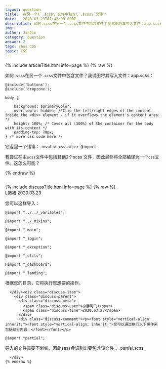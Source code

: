 ```yaml
---
layout: question
title:  在另一个\`.scss\`文件中包含\`.scss\`文件？
date:   2020-03-23T07:42:03.000Z
description: 如何.scss在另一个.scss文件中包含文件？我试图将其写入文件：app.scss：\`include('buttons');\`include('d...
img: 
author: JinJin
category: question
answer: 2
tags: sass CSS
topic: CSS
---
```

<div class="article-root">
  <div class="article">
    {% include articleTitle.html info=page %}
    {% raw %}
    <div class="article-content"><p><font style="vertical-align: inherit;"><font style="vertical-align: inherit;">如何</font></font><code>.scss</code><font style="vertical-align: inherit;"><font style="vertical-align: inherit;">在另一个</font></font><code>.scss</code><font style="vertical-align: inherit;"><font style="vertical-align: inherit;">文件中</font><font style="vertical-align: inherit;">包含</font><font style="vertical-align: inherit;">文件？</font><font style="vertical-align: inherit;">我试图将其写入文件：app.scss：</font></font></p>

<pre><code>@include('buttons');<font></font>
@include('dropzone');<font></font>
<font></font>
body {<font></font>
<font></font>
    background: $primaryColor;<font></font>
    overflow-x: hidden; /*Clip the left/right edges of the content inside the &lt;div&gt; element - if it overflows the element's content area: */<font></font>
    height: 100%; /* Cover all (100%) of the container for the body with its content */<font></font>
    padding-top: 70px;<font></font>
} /* more css code here */<font></font>
</code></pre>

<p><font style="vertical-align: inherit;"><font style="vertical-align: inherit;">它返回一个错误： </font></font><code>invalid css after @import</code></p>

<p><font style="vertical-align: inherit;"><font style="vertical-align: inherit;">我尝试在主</font></font><code>scss</code><font style="vertical-align: inherit;"><font style="vertical-align: inherit;">文件中</font><font style="vertical-align: inherit;">包括其他2个scss </font><font style="vertical-align: inherit;">文件，因此最终将全部编译为一个</font></font><code>css</code><font style="vertical-align: inherit;"><font style="vertical-align: inherit;">文件。</font><font style="vertical-align: inherit;">这怎么可能？</font></font></p></div>
    {% endraw %}
  </div>
  <p style="height: 0;width:0;overflow: hidden;"> 第2924篇《在另一个`.scss`文件中包含`.scss`文件？》来自Winter(https://github.com/aiyld/aiyld.github.io)的站点</p>
  <div class="discuss-wrapper">
    {% include discussTitle.html info=page %}
    {% raw %}
    <div class="discuss-item">
        <div class="discuss-parent">
          <div class="discuss-meta">
            <span class="discuss-user">L猪猪</span>
            <span class="discuss-time">2020.03.23</span>
          </div>
          <div class="discuss-comment"><p><font style="vertical-align: inherit;"><font style="vertical-align: inherit;">您可以这样导入：</font></font></p>

<pre><code>@import "../../_variables";<font></font>
<font></font>
@import "../_mixins";<font></font>
<font></font>
@import "_main";<font></font>
<font></font>
@import "_login";<font></font>
<font></font>
@import "_exception";<font></font>
<font></font>
@import "_utils";<font></font>
<font></font>
@import "_dashboard";<font></font>
<font></font>
@import "_landing";<font></font>
</code></pre>

<p><font style="vertical-align: inherit;"><font style="vertical-align: inherit;">根据您的目录，它将执行您想要的操作。</font></font></p></div>
        </div>
        
      </div><div class="discuss-item">
        <div class="discuss-parent">
          <div class="discuss-meta">
            <span class="discuss-user">小胖阿飞</span>
            <span class="discuss-time">2020.03.23</span>
          </div>
          <div class="discuss-comment"><p><font style="vertical-align: inherit;"><font style="vertical-align: inherit;">您可以通过执行以下操作来包括部分内容：</font></font></p>

<pre><code>@import "partial";
</code></pre>

<p><font style="vertical-align: inherit;"><font style="vertical-align: inherit;">导入的文件需要下划线，因此sass会识别出要包含该文件：_partial.scss</font></font></p></div>
        </div>
        
      </div>
    {% endraw %}
  </div>
<div>

